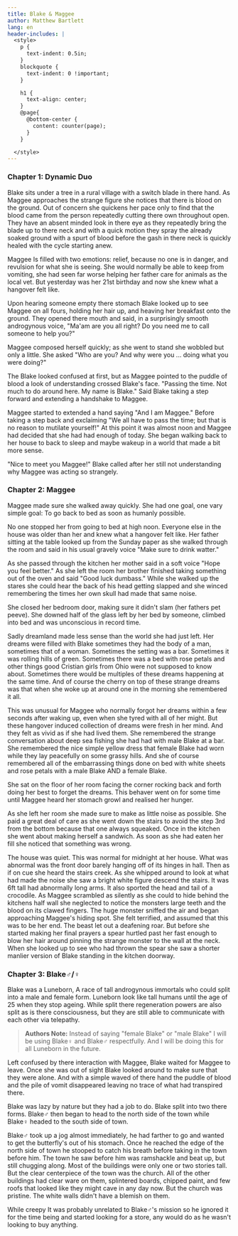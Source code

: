```yaml
---
title: Blake & Maggee
author: Matthew Bartlett
lang: en
header-includes: |
  <style>
    p {
      text-indent: 0.5in;
    }
    blockquote {
      text-indent: 0 !important;
    }

    h1 {
      text-align: center;
    }
    @page{
      @bottom-center {
        content: counter(page);
      }
    }

  </style>
---
```


### Chapter 1: Dynamic Duo

Blake sits under a tree in a rural village with a switch blade in there hand. As Maggee approaches the strange figure she notices that there is blood on the ground. Out of concern she quickens her pace only to find that the blood came from the person repeatedly cutting there own throughout open. They have an absent minded look in there eye as they repeatedly bring the blade up to there neck and with a quick motion they spray the already soaked ground with a spurt of blood before the gash in there neck is quickly healed with the cycle starting anew.

Maggee Is filled with two emotions: relief, because no one is in danger, and revulsion for what she is seeing. She would normally be able to keep from vomiting, she had seen far worse helping her father care for animals as the local vet. But yesterday was her 21st birthday and now she knew what a hangover felt like.

Upon hearing someone empty there stomach Blake looked up to see Maggee on all fours, holding her hair up, and heaving her breakfast onto the ground. They opened there mouth and said, in a surprisingly smooth androgynous voice, "Ma'am are you all right? Do you need me to call someone to help you?"

Maggee composed herself quickly; as she went to stand she wobbled but only a little. She asked "Who are you? And why were you ... doing what you were doing?"

The Blake looked confused at first, but as Maggee pointed to the puddle of blood a look of understanding crossed Blake's face. "Passing the time. Not much to do around here. My name is Blake." Said Blake taking a step forward and extending a handshake to Maggee.

Maggee started to extended a hand saying "And I am Maggee." Before taking a step back and exclaiming "We all have to pass the time; but that is no reason to mutilate yourself!" At this point it was almost noon and Maggee had decided that she had had enough of today. She began walking back to her house to back to sleep and maybe wakeup in a world that made a bit more sense.

"Nice to meet you Maggee!" Blake called after her still not understanding why Maggee was acting so strangely.

### Chapter 2: Maggee

Maggee made sure she walked away quickly. She had one goal, one vary simple goal: To go back to bed as soon as humanly possible.

No one stopped her from going to bed at high noon. Everyone else in the house was older than her and knew what a hangover felt like. Her father sitting at the table looked up from the Sunday paper as she walked through the room and said in his usual gravely voice "Make sure to drink watter."

As she passed through the kitchen her mother said in a soft voice "Hope you feel better." As she left the room her brother finished taking something out of the oven and said "Good luck dumbass." While she walked up the stares she could hear the back of his head getting slapped and she winced remembering the times her own skull had made that same noise.

She closed her bedroom door, making sure it didn't slam (her fathers pet peeve). She downed half of the glass left by her bed by someone, climbed into bed and was unconscious in record time.

Sadly dreamland made less sense than the world she had just left. Her dreams were filled with Blake sometimes they had the body of a man, sometimes that of a woman. Sometimes the setting was a bar. Sometimes it was rolling hills of green. Sometimes there was a bed with rose petals and other things good Cristian girls from Ohio were not supposed to know about. Sometimes there would be multiples of these dreams happening at the same time. And of course the cherry on top of these strange dreams was that when she woke up at around one in the morning she remembered it all.

This was unusual for Maggee who normally forgot her dreams within a few seconds after waking up, even when she tyred with all of her might. But these hangover induced collection of dreams were fresh in her mind. And they felt as vivid as if she had lived them. She remembered the strange conversation about deep sea fishing she had had with male Blake at a bar. She remembered the nice simple yellow dress that female Blake had worn while they lay peacefully on some grassy hills. And she of course remembered all of the embarrassing things done on bed with white sheets and rose petals with a male Blake AND a female Blake.

She sat on the floor of her room facing the corner rocking back and forth doing her best to forget the dreams. This behaver went on for some time until Maggee heard her stomach growl and realised her hunger.

As she left her room she made sure to make as little noise as possible. She paid a great deal of care as she went down the stairs to avoid the step 3rd from the bottom because that one always squeaked. Once in the kitchen she went about making herself a sandwich. As soon as she had eaten her fill she noticed that something was wrong.

The house was quiet. This was normal for midnight at her house. What was abnormal was the front door barely hanging off of its hinges in hall. Then as if on cue she heard the stairs creek. As she whipped around to look at what had made the noise she saw a bright white figure descend the stairs. It was 6ft tall had abnormally long arms. It also sported the head and tail of a crocodile. As Maggee scrambled as silently as she could to hide behind the kitchens half wall she neglected to notice the monsters large teeth and the blood on its clawed fingers. The huge monster sniffed the air and began approaching Maggee's hiding spot. She felt terrified, and assumed that this was to be her end. The beast let out a deafening roar. But before she started making her final prayers a spear hurtled past her fast enough to blow her hair around pinning the strange monster to the wall at the neck. When she looked up to see who had thrown the spear she saw a shorter manlier version of Blake standing in the kitchen doorway.

### Chapter 3: Blake♂/♀

Blake was a Luneborn, A race of tall androgynous immortals who could split into a male and female form. Luneborn look like tall humans until the age of 25 when they stop ageing. While split there regeneration powers are also split as is there consciousness, but they are still able to communicate with each other via telepathy.

> **Authors Note:** Instead of saying "female Blake" or "male Blake" I will be using Blake♀ and Blake♂ respectfully. And I will be doing this for all Luneborn in the future.

Left confused by there interaction with Maggee, Blake waited for Maggee to leave. Once she was out of sight Blake looked around to make sure that they were alone. And with a simple waved of there hand the puddle of blood and the pile of vomit disappeared leaving no trace of what had transpired there.

Blake was lazy by nature but they had a job to do. Blake split into two there forms. Blake♂ then began to head to the north side of the town while Blake♀ headed to the south side of town. 

Blake♂ took up a jog almost immediately, he had farther to go and wanted to get the butterfly's out of his stomach. Once he reached the edge of the north side of town he stooped to catch his breath before taking in the town before him. The town he saw before him was ramshackle and beat up, but still chugging along. Most of the buildings were only one or two stories tall. But the clear centerpiece of the town was the church. All of the other buildings had clear ware on them, splintered boards, chipped paint, and few roofs that looked like they might cave in any day now. But the church was pristine. The white walls didn't have a blemish on them.

While creepy It was probably unrelated to Blake♂'s mission so he ignored it for the time being and started looking for a store, any would do as he wasn't looking to buy anything. 
